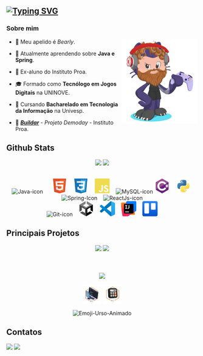 ## [![Typing SVG](<https://readme-typing-svg.herokuapp.com/?color=9370db&size=35&center=true&vCenter=true&width=1000&lines=Bem-vindo(a)!;Meu+nome+é+Christian+e+sou+Desenvolvedor;>)](https://git.io/typing-svg)

### Sobre mim

<img src="./imgs/chris-octocat.png" width="200" align="right" alt="Chris Octocat" >

- 🐻 Meu apelido é _Bearly_.

- 🌱 Atualmente aprendendo sobre **Java e Spring**.

- 📘 Ex-aluno do Instituto Proa.

- 🎓 Formado como **Tecnólogo em Jogos Digitais** na UNINOVE.

- 🚀 Cursando **Bacharelado em Tecnologia da Informação** na Univesp.

- 🥇 ***[Buildar](https://github.com/Projeto-Buildar)*** - *Projeto Demoday* - Instituto Proa.


## Github Stats

<div align="center">

  [<img src="https://github-readme-stats.vercel.app/api?username=christianwl&locale=pt-br&bg_color=0b132b&title_color=9370db&icon_color=663399&text_color=e2fdff&show_icons=true&rank_icon=github&hide=stars,issues&card_width=460&line_height=40" height="170em" loading="lazy" />](https://github.com/christianwl)
  [<img src="https://github-readme-stats.vercel.app/api/top-langs?username=christianwl&locale=pt-br&bg_color=0b132b&title_color=9370db&icon_color=663399&text_color=e2fdff&hide=shell&layout=compact" height="170em" loading="lazy" />](https://github.com/christianwl)

</div>


<div align="center"><br>
  <div>
    <img src="https://cdn.jsdelivr.net/gh/devicons/devicon@latest/icons/java/java-original.svg" width="40" style="margin: 0 8px" alt="Java-icon" />
    <img width="8"/>
    <img src="https://raw.githubusercontent.com/devicons/devicon/master/icons/html5/html5-original.svg" width="40" alt="HTML-Icon" />
    <img width="8"/>
    <img src="https://raw.githubusercontent.com/devicons/devicon/master/icons/css3/css3-original.svg" width="40" alt="CSS-icon" />
    <img width="8"/>
    <img src="https://raw.githubusercontent.com/devicons/devicon/master/icons/javascript/javascript-plain.svg" width="40" alt="JavaScript-icon" />
    <img width="8"/>
    <img src="https://cdn.jsdelivr.net/gh/devicons/devicon@latest/icons/mysql/mysql-original.svg" width="40" alt="MySQL-icon" />
    <img src="https://raw.githubusercontent.com/devicons/devicon/master/icons/csharp/csharp-original.svg" width="40" alt="Csharp-icon" />
    <img width="8"/>
    <img src="https://raw.githubusercontent.com/devicons/devicon/master/icons/python/python-original.svg" width="40" alt="Python-icon" /> 
    <img width="8"/>
    <img src="https://cdn.jsdelivr.net/gh/devicons/devicon@latest/icons/spring/spring-original.svg" width="40" alt="Spring-Icon" />
    <img width="8"/>       
    <img src="https://cdn.jsdelivr.net/gh/devicons/devicon@latest/icons/react/react-original.svg" width="40" alt="ReactJs-icon" />
  </div>
  <div>
    <img src="https://cdn.jsdelivr.net/gh/devicons/devicon@latest/icons/git/git-original.svg" width="40" alt="Git-icon" />
    <img width="8"/>
    <img src="https://raw.githubusercontent.com/devicons/devicon/master/icons/unity/unity-original.svg" width="40" alt="Unity-icon" />
    <img width="8"/>
    <img src="https://raw.githubusercontent.com/devicons/devicon/master/icons/vscode/vscode-original.svg" width="40" alt="VSCode-icon" />
    <img width="8"/>
    <img src="https://raw.githubusercontent.com/devicons/devicon/master/icons/intellij/intellij-original.svg" width="40" alt="Intellij-icon" />
    <img width="8"/>
    <img src="https://raw.githubusercontent.com/devicons/devicon/master/icons/trello/trello-original.svg" width="40" alt="Trello-icon" /> 
  </div>
</div>


## Principais Projetos

<div align="center">

  [<img src="https://github-readme-stats.vercel.app/api/pin/?username=Projeto-Buildar&repo=buildar&bg_color=0b132b&title_color=9370db&icon_color=663399&text_color=e2fdff" align="center" />](https://github.com/Projeto-Buildar/buildar)
  [<img src="https://github-readme-stats.vercel.app/api/pin/?username=PauloRhyanK&repo=Hackathon-LABCN25&&bg_color=0b132b&title_color=9370db&icon_color=663399&text_color=e2fdff&description_lines_count=3" align="center" />](https://github.com/PauloRhyanK/Hackathon-LABCN25)

  <img height="40" />
</div>


<div align="center">
<img src="https://capsule-render.vercel.app/api?type=waving&color=9370db&height=130&section=header&text=Certificados&fontSize=24&fontColor=e2fdff&fontAlignY=35" /> 
  
  [<img src="./badges/badgeChallengAS.png" width="10%" align="top">](https://cursos.alura.com.br/certificate/christianwill/logica-programacao-challenge-amigo-secreto?lang=pt_BR)
  [<img src="./badges/Badge-Conversor.png" width="10%" align="top">](https://cursos.alura.com.br/certificate/christianwill/praticando-java-construindo-conversor-moedas?lang=pt_BR)

  <img src="https://em-content.zobj.net/source/microsoft-teams/363/bear_1f43b.png" alt="Emoji-Urso-Animado" width="10%" align="top" />
</div>


## Contatos

[<img src="https://img.shields.io/badge/-LinkedIn-%230077B5?style=for-the-badge&logo=linkedin&logoColor=white" target="_blank">](https://www.linkedin.com/in/christianwilliam-dev)
[ <img src="https://img.shields.io/badge/-Instagram-%23E4405F?style=for-the-badge&logo=instagram&logoColor=white" target="_blank">](https://www.instagram.com/bearly_rui/)